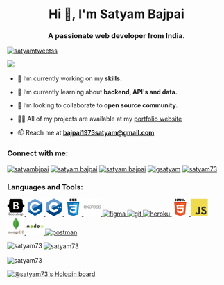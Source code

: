 <h1 align="center">Hi 👋, I'm Satyam Bajpai</h1>
<h3 align="center">A passionate web developer from India.</h3>

<p align="left"> <a href="https://twitter.com/satyamtweetss" target="blank"><img src="https://img.shields.io/twitter/follow/satyamtweetss?logo=twitter&style=for-the-badge" alt="satyamtweetss" /></a> </p>

![](https://komarev.com/ghpvc/?username=satyam73&color=brightgreen)

- 🔭 I’m currently working on my **skills.**

- 🌱 I’m currently learning about **backend, API's and data.**

- 👯 I’m looking to collaborate to **open source community.**

- 👨‍💻 All of my projects are available at my [portfolio website](https://satyambajpai.onrender.com/)

- 📫 Reach me at **bajpai1973satyam@gmail.com**

<h3 align="left">Connect with me:</h3>
<p align="left">
<a href="https://twitter.com/satyamtweetss" target="blank"><img align="center" src="https://raw.githubusercontent.com/rahuldkjain/github-profile-readme-generator/master/src/images/icons/Social/twitter.svg" alt="satyambjpai" height="30" width="40" /></a>
<a href="https://linkedin.com/in/satyam-bajpai-49aa05204" target="blank"><img align="center" src="https://raw.githubusercontent.com/rahuldkjain/github-profile-readme-generator/master/src/images/icons/Social/linked-in-alt.svg" alt="satyam bajpai" height="30" width="40" /></a>
<a href="https://stackoverflow.com/users/18020659/satyam-bajpai" target="blank"><img align="center" src="https://raw.githubusercontent.com/rahuldkjain/github-profile-readme-generator/master/src/images/icons/Social/stack-overflow.svg" alt="satyam bajpai" height="30" width="40" /></a>
<a href="https://instagram.com/igsatyam" target="blank"><img align="center" src="https://raw.githubusercontent.com/rahuldkjain/github-profile-readme-generator/master/src/images/icons/Social/instagram.svg" alt="igsatyam" height="30" width="40" /></a>
<a href="https://auth.geeksforgeeks.org/user/satyam73" target="blank"><img align="center" src="https://raw.githubusercontent.com/rahuldkjain/github-profile-readme-generator/master/src/images/icons/Social/geeks-for-geeks.svg" alt="satyam73" height="30" width="40" /></a>
</p>

<h3 align="left">Languages and Tools:</h3>
<p align="left"> <a href="https://getbootstrap.com" target="_blank" rel="noreferrer"> <img src="https://raw.githubusercontent.com/devicons/devicon/master/icons/bootstrap/bootstrap-plain-wordmark.svg" alt="bootstrap" width="40" height="40"/> </a> <a href="https://www.cprogramming.com/" target="_blank" rel="noreferrer"> <img src="https://raw.githubusercontent.com/devicons/devicon/master/icons/c/c-original.svg" alt="c" width="40" height="40"/> </a> <a href="https://www.w3schools.com/cpp/" target="_blank" rel="noreferrer"> <img src="https://raw.githubusercontent.com/devicons/devicon/master/icons/cplusplus/cplusplus-original.svg" alt="cplusplus" width="40" height="40"/> </a> <a href="https://www.w3schools.com/css/" target="_blank" rel="noreferrer"> <img src="https://raw.githubusercontent.com/devicons/devicon/master/icons/css3/css3-original-wordmark.svg" alt="css3" width="40" height="40"/> </a> <a href="https://expressjs.com" target="_blank" rel="noreferrer"> <img src="https://raw.githubusercontent.com/devicons/devicon/master/icons/express/express-original-wordmark.svg" alt="express" width="40" height="40"/> </a> <a href="https://www.figma.com/" target="_blank" rel="noreferrer"> <img src="https://www.vectorlogo.zone/logos/figma/figma-icon.svg" alt="figma" width="40" height="40"/> </a> <a href="https://git-scm.com/" target="_blank" rel="noreferrer"> <img src="https://www.vectorlogo.zone/logos/git-scm/git-scm-icon.svg" alt="git" width="40" height="40"/> </a> <a href="https://heroku.com" target="_blank" rel="noreferrer"> <img src="https://www.vectorlogo.zone/logos/heroku/heroku-icon.svg" alt="heroku" width="40" height="40"/> </a> <a href="https://www.w3.org/html/" target="_blank" rel="noreferrer"> <img src="https://raw.githubusercontent.com/devicons/devicon/master/icons/html5/html5-original-wordmark.svg" alt="html5" width="40" height="40"/> </a> <a href="https://developer.mozilla.org/en-US/docs/Web/JavaScript" target="_blank" rel="noreferrer"> <img src="https://raw.githubusercontent.com/devicons/devicon/master/icons/javascript/javascript-original.svg" alt="javascript" width="40" height="40"/> </a> <a href="https://www.mongodb.com/" target="_blank" rel="noreferrer"> <img src="https://raw.githubusercontent.com/devicons/devicon/master/icons/mongodb/mongodb-original-wordmark.svg" alt="mongodb" width="40" height="40"/> </a> <a href="https://nodejs.org" target="_blank" rel="noreferrer"> <img src="https://raw.githubusercontent.com/devicons/devicon/master/icons/nodejs/nodejs-original-wordmark.svg" alt="nodejs" width="40" height="40"/> </a> <a href="https://postman.com" target="_blank" rel="noreferrer"> <img src="https://www.vectorlogo.zone/logos/getpostman/getpostman-icon.svg" alt="postman" width="40" height="40"/> </a> </p>

<p><img align="left" src="https://github-readme-stats.vercel.app/api/top-langs?username=satyam73&show_icons=true&locale=en&layout=compact" alt="satyam73" /></p>

<p>&nbsp;<img align="center" src="https://github-readme-stats.vercel.app/api?username=satyam73&show_icons=true&locale=en" alt="satyam73" /></p>

<p><img align="center" src="https://github-readme-streak-stats.herokuapp.com/?user=satyam73&" alt="satyam73" /></p>

[![@satyam73's Holopin board](https://holopin.me/satyam73)](https://holopin.io/@satyam73)


